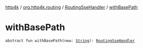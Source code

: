 [http4k](../../index.md) / [org.http4k.routing](../index.md) / [RoutingSseHandler](index.md) / [withBasePath](./with-base-path.md)

# withBasePath

`abstract fun withBasePath(new: `[`String`](https://kotlinlang.org/api/latest/jvm/stdlib/kotlin/-string/index.html)`): `[`RoutingSseHandler`](index.md)